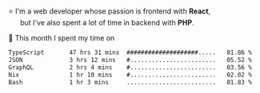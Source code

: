⭐ I'm a web developer whose passion is frontend with <b>React</b>,<br/>
&nbsp; &nbsp; &nbsp; but I've also spent a lot of time in backend with <b>PHP</b>.

📅 This month I spent my time on

<!--START_SECTION:waka-->

```txt
TypeScript       47 hrs 31 mins  ####################.....   81.86 %
JSON             3 hrs 12 mins   #........................   05.52 %
GraphQL          2 hrs 4 mins    #........................   03.56 %
Nix              1 hr 10 mins    #........................   02.02 %
Bash             1 hr 3 mins     .........................   01.83 %
```

<!--END_SECTION:waka-->
